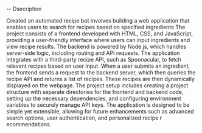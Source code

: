 -- Dsecription


Created an automated recipe bot involves building a web application that enables users to search for recipes based on specified ingredients
The project consists of a frontend developed with HTML, CSS, and JavaScript, providing a user-friendly interface where users can input ingredients and view recipe results.
The backend is powered by Node.js, which handles server-side logic, including routing and API requests. The application integrates with a third-party recipe API, such as Spoonacular, 
to fetch relevant recipes based on user input. When a user submits an ingredient, the frontend sends a request to the backend server, which then queries the recipe API and returns
a list of recipes.
These recipes are then dynamically displayed on the webpage. The project setup includes creating a project structure with separate directories for the frontend and backend code,
setting up the necessary dependencies, and configuring environment variables to securely manage API keys.
The application is designed to be simple yet extensible, allowing for future enhancements such as advanced search options, user authentication, and personalized recipe r
ecommendations.

